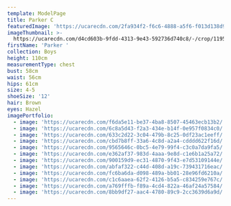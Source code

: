 ```yaml
---
template: ModelPage
title: Parker C
featuredImage: 'https://ucarecdn.com/2fa934f2-f6c6-4888-a5f6-f013d138d902/'
imageThumbnail: >-
  https://ucarecdn.com/d4cd603b-9fdd-4313-9e43-592736d740c8/-/crop/1195x1575/352,0/-/preview/
firstName: 'Parker '
collection: Boys
height: 110cm
measurementType: chest
bust: 58cm
waist: 56cm
hips: 61cm
size: 4-5
shoeSize: '12'
hair: Brown
eyes: Hazel
imagePortfolio:
  - image: 'https://ucarecdn.com/f6da5e11-be37-4ba8-8507-45463ecb13b2/'
  - image: 'https://ucarecdn.com/6c8a5d43-f2a3-434e-b14f-0e957f0834c0/'
  - image: 'https://ucarecdn.com/633c2d22-3c04-479b-8c25-0df23ac1eeff/'
  - image: 'https://ucarecdn.com/cbd7b8ff-33a6-4c8d-a2a4-cdddd622f16d/'
  - image: 'https://ucarecdn.com/9565646c-0bc5-4e79-99f4-c3c0a7da9fa5/'
  - image: 'https://ucarecdn.com/e362af37-983d-4aaa-9e8d-c1e6b1a25a72/'
  - image: 'https://ucarecdn.com/900159d9-ec31-4870-9f43-e7d53109144e/'
  - image: 'https://ucarecdn.com/abfaf322-c44d-408d-a19c-739431716eac/'
  - image: 'https://ucarecdn.com/fc6ba6da-d098-489a-bb01-28e96fd6210a/'
  - image: 'https://ucarecdn.com/c1c6aaea-62f2-4126-b5a5-c834259e767c/'
  - image: 'https://ucarecdn.com/a769fffb-f89a-4cd4-822a-46af24a57584/'
  - image: 'https://ucarecdn.com/8bb9df27-aac4-4780-89c9-2cc3639d6a9d/'
---
```


